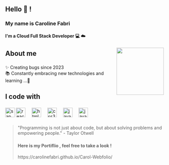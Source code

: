 <h2 align="left">Hello 👾 ! <br></h2>
<h3>My name is Caroline Fabri <br> </h3>
<h4>I'm a Cloud Full Stack Developer 💻 ☁️ </h4>

###

<div align="center">
  <img align="right" height="150" src="https://i.makeagif.com/media/6-20-2018/hH5G05.gif"  />
</div>

###


<h2 align="left">About me</h2>

###

<p align="left">✨ Creating bugs since 2023 <br>📚 Constantly embracing new technologies and learning ...🎯 <br>

###

<h2 align="left">I code with</h2>

###

<div align="left">
    <img src="https://www.svgrepo.com/show/331567/sap.svg" height="30" alt="sap logo"  />


 
  <img src="https://cdn.jsdelivr.net/gh/devicons/devicon/icons/react/react-original.svg" height="30" alt="react logo"  />
  <img width="12" />
  <img src="https://cdn.jsdelivr.net/gh/devicons/devicon/icons/html5/html5-original.svg" height="30" alt="html5 logo"  />
  <img width="12" />
  <img src="https://cdn.jsdelivr.net/gh/devicons/devicon/icons/css3/css3-original.svg" height="30" alt="css3 logo"  />
  <img width="12" />
  <img src="https://www.martincap.io/images/icons/devicon/java/java-original.svg" height="30" alt="java logo"  />
   <img width="12" />
  <img src="https://cdn.jsdelivr.net/gh/devicons/devicon/icons/javascript/javascript-original.svg" height="30" alt="javascript logo"  />
  <img width="12" />




</div>

###

<blockquote align="left">
  <p>"Programming is not just about code, but about solving problems and empowering people." - Taylor Otwell</p>

###

<h4> Here is my Portiflio , feel free to take a look !</h4>
https://carolinefabri.github.io/Carol-Webfolio/
